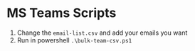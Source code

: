 # MS Teams Scripts

1. Change the ```email-list.csv``` and add your emails you want
2. Run in powershell ```.\bulk-team-csv.ps1```